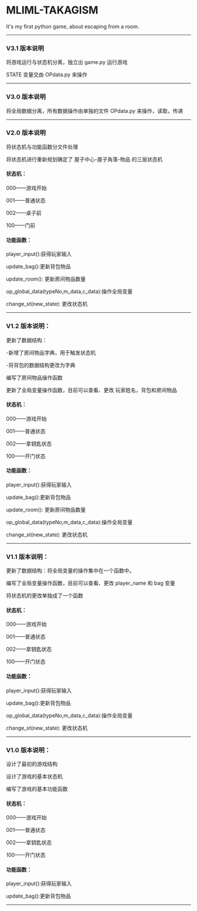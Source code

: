 # MLIML-TAKAGISM
It's my first python game, about escaping from a room.

---

### V3.1 版本说明

将游戏运行与状态机分离，独立出 game.py 运行游戏

STATE 变量交由 OPdata.py 来操作

---

### V3.0 版本说明

将全局数据分离，所有数据操作由单独的文件 OPdata.py 来操作，读取，传递

---

### V2.0 版本说明

将状态机与功能函数分文件处理

将状态机进行重新规划确定了 屋子中心-屋子角落-物品 的三层状态机

#### 状态机：

000——游戏开始

001——普通状态

002——桌子前

100——门前

#### 功能函数：

player_input():获得玩家输入

update_bag():更新背包物品

update_room(): 更新房间物品数量

op_global_data(typeNo,m_data,c_data):操作全局变量

change_st(new_state): 更改状态机

---

### V1.2 版本说明：

更新了数据结构：

-新增了房间物品字典，用于触发状态机

-将背包的数据结构更改为字典

编写了房间物品操作函数

更新了全局变量操作函数，目前可以查看、更改 玩家姓名，背包和房间物品

#### 状态机：

000——游戏开始

001——普通状态

002——拿钥匙状态

100——开门状态

#### 功能函数：

player_input():获得玩家输入

update_bag():更新背包物品

update_room(): 更新房间物品数量

op_global_data(typeNo,m_data,c_data):操作全局变量

change_st(new_state): 更改状态机

---

### V1.1 版本说明：

更新了数据结构：将全局变量的操作集中在一个函数中。

编写了全局变量操作函数，目前可以查看、更改 player_name 和 bag 变量

将状态机的更改单独成了一个函数

#### 状态机：

000——游戏开始

001——普通状态

002——拿钥匙状态

100——开门状态

#### 功能函数：

player_input():获得玩家输入

update_bag():更新背包物品

op_global_data(typeNo,m_data,c_data):操作全局变量

change_st(new_state): 更改状态机

---

### V1.0 版本说明：

设计了最初的游戏结构

设计了游戏的基本状态机

编写了游戏的基本功能函数

#### 状态机：

000——游戏开始

001——普通状态

002——拿钥匙状态

100——开门状态

#### 功能函数：

player_input():获得玩家输入

update_bag():更新背包物品

---